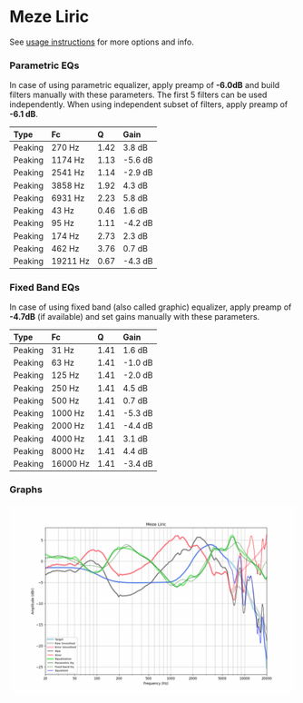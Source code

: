 # Meze Liric
See [usage instructions](https://github.com/jaakkopasanen/AutoEq#usage) for more options and info.

### Parametric EQs
In case of using parametric equalizer, apply preamp of **-6.0dB** and build filters manually
with these parameters. The first 5 filters can be used independently.
When using independent subset of filters, apply preamp of **-6.1 dB**.

| Type    | Fc       |    Q | Gain    |
|:--------|:---------|:-----|:--------|
| Peaking | 270 Hz   | 1.42 | 3.8 dB  |
| Peaking | 1174 Hz  | 1.13 | -5.6 dB |
| Peaking | 2541 Hz  | 1.14 | -2.9 dB |
| Peaking | 3858 Hz  | 1.92 | 4.3 dB  |
| Peaking | 6931 Hz  | 2.23 | 5.8 dB  |
| Peaking | 43 Hz    | 0.46 | 1.6 dB  |
| Peaking | 95 Hz    | 1.11 | -4.2 dB |
| Peaking | 174 Hz   | 2.73 | 2.3 dB  |
| Peaking | 462 Hz   | 3.76 | 0.7 dB  |
| Peaking | 19211 Hz | 0.67 | -4.3 dB |

### Fixed Band EQs
In case of using fixed band (also called graphic) equalizer, apply preamp of **-4.7dB**
(if available) and set gains manually with these parameters.

| Type    | Fc       |    Q | Gain    |
|:--------|:---------|:-----|:--------|
| Peaking | 31 Hz    | 1.41 | 1.6 dB  |
| Peaking | 63 Hz    | 1.41 | -1.0 dB |
| Peaking | 125 Hz   | 1.41 | -2.0 dB |
| Peaking | 250 Hz   | 1.41 | 4.5 dB  |
| Peaking | 500 Hz   | 1.41 | 0.7 dB  |
| Peaking | 1000 Hz  | 1.41 | -5.3 dB |
| Peaking | 2000 Hz  | 1.41 | -4.4 dB |
| Peaking | 4000 Hz  | 1.41 | 3.1 dB  |
| Peaking | 8000 Hz  | 1.41 | 4.4 dB  |
| Peaking | 16000 Hz | 1.41 | -3.4 dB |

### Graphs
![](./Meze%20Liric.png)
